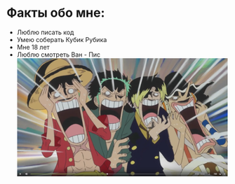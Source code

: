 # Факты обо мне:
- Люблю писать код
- Умею соберать Кубик Рубика 
- Мне 18 лет
- Люблю смотреть Ван - Пис
  ![](2022-04-23.png)
